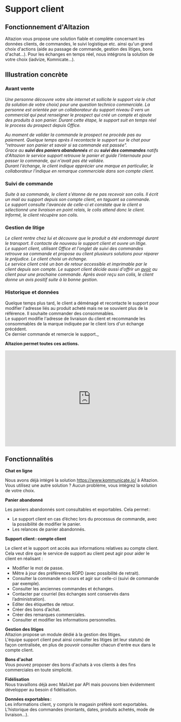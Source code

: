 # Support client

## Fonctionnement d'Altazion
Altazion vous propose une solution fiable et complète concernant les données clients, de commandes, le suivi logistique etc. ainsi qu'un grand choix d'actions (aide au passage de commande, gestion des litiges, bons d'achat...). 
Pour les échanges en temps réel, nous intégrons la solution de votre choix (iadvize, Komnicate...).

## Illustration concrète

### Avant vente  
_Une personne découvre votre site internet et sollicite le support via le chat (la solution de votre choix) pour une question technico commerciale.
La personne est orientée par un collaborateur du support niveau 0 vers un commercial qui peut renseigner le prospect qui créé un compte et ajoute des produits à son panier. Durant cette étape, le support suit en temps réel le process du prospect depuis Office._
  
_Au moment de valider la commande le prospect ne procède pas au paiement. Quelque temps après il recontacte le support sur le chat pour "retrouver son panier et savoir si sa commande est passée".  
Grace au **suivi des paniers abandonnés** et au **suivi des commandes** natifs d'Altazion le service support retrouve le panier et guide l'internaute pour passer la commande, qui n'avait pas été validée.   
Durant l'échange, le client indique apprécier une marque en particulier, le collaborateur l'indique en remarque commerciale dans son compte client._ 

### Suivi de commande
_Suite à sa commande, le client s'étonne de ne pas recevoir son colis. Il écrit un mail au support depuis son compte client, en taguant sa commande.  
Le support consulte l'avancée de celle-ci et constate que le client a sélectionné une livraison en point relais, le colis attend donc le client.  
Informé, le client récupère son colis._ 

### Gestion de litige 
_Le client rentre chez lui et découvre que le produit a été endommagé durant le transport. Il contacte de nouveau le support client et ouvre un litige.  
Le support client, utilisant Office et l'onglet de suivi des commandes retrouve sa commande et propose au client plusieurs solutions pour réparer le préjudice. Le client choisi un échange.   
Le service client créé un bon de retour accessible et imprimable par le client depuis son compte. Le support client décide aussi d'offrir un [avoir](https://aide.altazion.com/fr-fr/guide/vendre/ecommerce/avoirs.html) au client pour une prochaine commande. Après avoir reçu son colis, le client donne un avis positif suite à la bonne gestion._

### Historique et données  
Quelque temps plus tard, le client a déménagé et recontacte le support pour modifier l'adresse liés au produit acheté mais ne se souvient plus de la référence. Il souhaite commander des consommables.  
Le support modifie l'adresse de livraison du client et recommande les consommables de la marque indiquée par le client lors d'un échange précédent.  
Ce dernier commande et remercie le support._

**Altazion permet toutes ces actions.**  

<iframe width="560" height="315" src="https://www.youtube.com/embed/a1q4hpmaoxQ" title="YouTube video player" frameborder="0" allow="accelerometer; autoplay; clipboard-write; encrypted-media; gyroscope; picture-in-picture; web-share" allowfullscreen></iframe>

## Fonctionnalités 
**Chat en ligne**  

Nous avons déjà intégré la solution https://www.kommunicate.io/ à Altazion. 
Vous utilisez une autre solution ? Aucun problème, vous intégrez la solution de votre choix.

**Panier abandonné**  

Les paniers abandonnés sont consultables et exportables. Cela permet :  
- Le support client en cas d’échec lors du processus de commande, avec la possibilité de modifier le panier.
- Les relances de panier abandonnés.  

**Support client : compte client**  

Le client et le support ont accès aux informations relatives au compte client.
Cela veut dire que le service de support au client peut agir pour aider le client en réalisant :
- Modifier le mot de passe. 
- Mêtre à jour des préférences RGPD (avec possibilité de retrait). 
- Consulter la commande en cours et agir sur celle-ci (suivi de commande par exemple). 
- Consulter les anciennes commandes et échanges. 
- Contacter par courriel (les échanges sont conservés dans l’administration). 
- Editer des étiquettes de retour. 
- Créer des bons d’achat. 
- Créer des remarques commerciales. 
- Consulter et modifier les informations personnelles. 

**Gestion des litiges**  
Altazion propose un module dédié à la gestion des litiges.  
L'équipe support client peut ainsi consulter les litiges (et leur statuts) de façon centralisée, en plus de pouvoir consulter chacun d'entre eux dans le compte client.

**Bons d'achat**  
Vous pouvez proposer des bons d'achats à vos clients à des fins commerciales en toute simplicité.

**Fidélisation**  
Nous travaillons déjà avec MailJet par API mais pouvons bien évidemment développer au besoin d fidélisation.  

**Données exportables :**  
Les informations client, y compris le magasin préféré sont exportables. 
L’historique des commandes (montants, dates, produits achetés, mode de livraison…). 